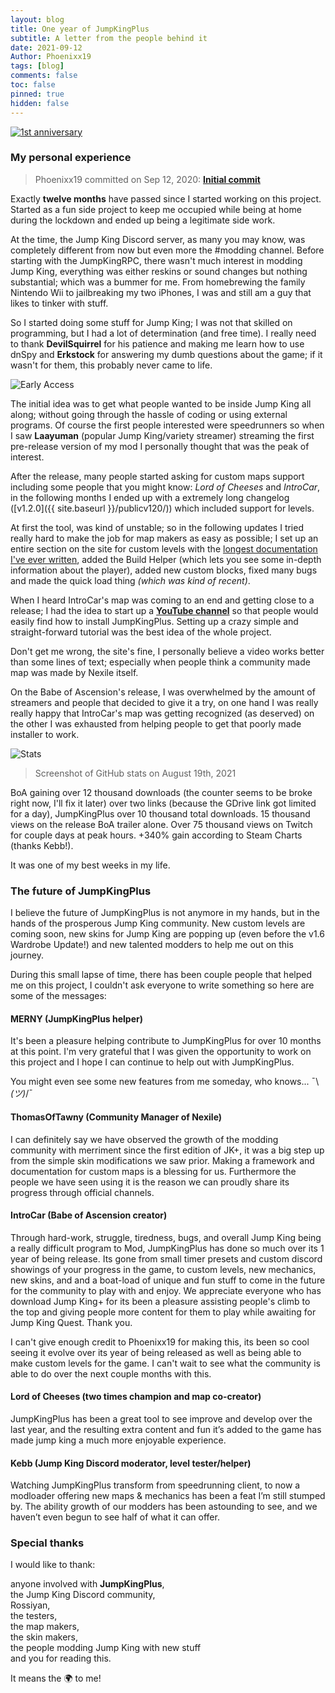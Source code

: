 ```yaml
---
layout: blog
title: One year of JumpKingPlus
subtitle: A letter from the people behind it
date: 2021-09-12
Author: Phoenixx19
tags: [blog]
comments: false
toc: false
pinned: true
hidden: false
---
```


<!-- more -->

<a href="https://github.com/JumpKingPlus/JumpKingPlus/commit/64f832918929292cf5f43f931545e332bb005d44">
    <img class="thumbnail" src="https://raw.githubusercontent.com/JumpKingPlus/JumpKingPlus.github.io/www/images/blog1-0.png" alt="1st anniversary" title="1st anniversary" />
</a>

<br>

### My personal experience

> Phoenixx19 committed on Sep 12, 2020: **[Initial commit](https://github.com/JumpKingPlus/JumpKingPlus/commit/64f832918929292cf5f43f931545e332bb005d44)** 

Exactly **twelve months** have passed since I started working on this project. Started as a fun side project to keep me occupied while being at home during the lockdown and ended up being a legitimate side work.

At the time, the Jump King Discord server, as many you may know, was completely different from now but even more the #modding channel. Before starting with the JumpKingRPC, there wasn't much interest in modding Jump King, everything was either reskins or sound changes but nothing substantial; which was a bummer for me.
From homebrewing the family Nintendo Wii to jailbreaking my two iPhones, I was and still am a guy that likes to tinker with stuff.

So I started doing some stuff for Jump King; I was not that skilled on programming, but I had a lot of determination (and free time). I really need to thank **DevilSquirrel** for his patience and making me learn how to use dnSpy and **Erkstock** for answering my dumb questions about the game; if it wasn't for them, this probably never came to life.

![Early Access](https://raw.githubusercontent.com/JumpKingPlus/JumpKingPlus.github.io/www/images/Banner.png)

The initial idea was to get what people wanted to be inside Jump King all along; without going through the hassle of coding or using external programs. Of course the first people interested were speedrunners so when I saw **Laayuman** (popular Jump King/variety streamer) streaming the first pre-release version of my mod I personally thought that was the peak of interest.

After the release, many people started asking for custom maps support including some people that you might know: *Lord of Cheeses* and *IntroCar*, in the following months I ended up with a extremely long changelog ([v1.2.0]({{ site.baseurl }}/publicv120/)) which included support for levels.

At first the tool, was kind of unstable; so in the following updates I tried really hard to make the job for map makers as easy as possible; I set up an entire section on the site for custom levels with the <u>longest documentation I've ever written</u>, added the Build Helper (which lets you see some in-depth information about the player), added new custom blocks, fixed many bugs and made the quick load thing *(which was kind of recent)*.

When I heard IntroCar's map was coming to an end and getting close to a release; I had the idea to start up a **[YouTube channel](https://www.youtube.com/channel/UCPanZmDtq5azWY_OY9XKD5w)** so that people would easily find how to install JumpKingPlus. Setting up a crazy simple and straight-forward tutorial was the best idea of the whole project.

Don't get me wrong, the site's fine, I personally believe a video works better than some lines of text; especially when people think a community made map was made by Nexile itself.

On the Babe of Ascension's release, I was overwhelmed by the amount of streamers and people that decided to give it a try, on one hand I was really really happy that IntroCar's map was getting recognized (as deserved) on the other I was exhausted from helping people to get that poorly made installer to work.

![Stats](https://raw.githubusercontent.com/JumpKingPlus/JumpKingPlus.github.io/www/images/blog1-1.png)

> Screenshot of GitHub stats on August 19th, 2021

BoA gaining over 12 thousand downloads (the counter seems to be broke right now, I'll fix it later) over two links (because the GDrive link got limited for a day), JumpKingPlus over 10 thousand total downloads. 15 thousand views on the release BoA trailer alone. Over 75 thousand views on Twitch for couple days at peak hours. +340% gain according to Steam Charts (thanks Kebb!).

It was one of my best weeks in my life.

### The future of JumpKingPlus

I believe the future of JumpKingPlus is not anymore in my hands, but in the hands of the prosperous Jump King community. New custom levels are coming soon, new skins for Jump King are popping up (even before the v1.6 Wardrobe Update!) and new talented modders to help me out on this journey.

During this small lapse of time, there has been couple people that helped me on this project, I couldn't ask everyone to write something so here are some of the messages:

#### MERNY (JumpKingPlus helper)

It's been a pleasure helping contribute to JumpKingPlus for over 10 months at this point. I'm very grateful that I was given the opportunity to work on this project and I hope I can continue to help out with JumpKingPlus. 

You might even see some new features from me someday, who knows... ¯\\_(ツ)_/¯

#### ThomasOfTawny (Community Manager of Nexile)

I can definitely say we have observed the growth of the modding community with merriment since the first edition of JK+, it was a big step up from the simple skin modifications we saw prior. Making a framework and documentation for custom maps is a blessing for us. Furthermore the people we have seen using it is the reason we can proudly share its progress through official channels.

#### IntroCar (Babe of Ascension creator)

Through hard-work, struggle, tiredness, bugs, and overall Jump King being a really difficult program to Mod, JumpKingPlus has done so much over its 1 year of being release. Its gone from small timer presets and custom discord showings of your progress in the game, to custom levels, new mechanics, new skins, and and a boat-load of unique and fun stuff to come in the future for the community to play with and enjoy. We appreciate everyone who has download Jump King+ for its been a pleasure assisting people's climb to the top and giving people more content for them to play while awaiting for Jump King Quest. Thank you.

I can't give enough credit to Phoenixx19 for making this, its been so cool seeing it evolve over its year of being released as well as being able to make custom levels for the game. I can't wait to see what the community is able to do over the next couple months with this.

#### Lord of Cheeses (two times champion and map co-creator)

JumpKingPlus has been a great tool to see improve and develop over the last year, and the resulting extra content and fun it’s added to the game has made jump king a much more enjoyable experience.

#### Kebb (Jump King Discord moderator, level tester/helper)

Watching JumpKingPlus transform from speedrunning client, to now a modloader offering new maps & mechanics has been a feat I’m still stumped by. The ability growth of our modders has been astounding to see, and we haven’t even begun to see half of what it can offer.



### Special thanks

I would like to thank: 

anyone involved with **JumpKingPlus**, <br>the Jump King Discord community, <br>Rossiyan, <br>the testers, <br>the map makers, <br>the skin makers, <br>the people modding Jump King with new stuff <br>and you for reading this. 

It means the 🌍 to me!